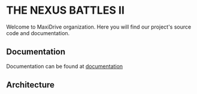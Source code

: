 # THE NEXUS BATTLES II
Welcome to MaxiDrive organization. Here you will find our project's source code and documentation.

## Documentation
Documentation can be found at [documentation](https://github.com/Proyecto-Integrador-II-Nexus-Battles/Docs.git)

## Architecture